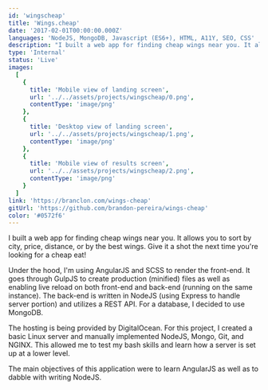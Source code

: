 ```yaml
---
id: 'wingscheap'
title: 'Wings.cheap'
date: '2017-02-01T00:00:00.000Z'
languages: 'NodeJS, MongoDB, Javascript (ES6+), HTML, A11Y, SEO, CSS'
description: "I built a web app for finding cheap wings near you. It allows you to sort by city, price, distance, or by the best wings. Give it a shot the next time you're looking for a cheap eat!"
type: 'Internal'
status: 'Live'
images:
  [
    {
      title: 'Mobile view of landing screen',
      url: '../../assets/projects/wingscheap/0.png',
      contentType: 'image/png'
    },
    {
      title: 'Desktop view of landing screen',
      url: '../../assets/projects/wingscheap/1.png',
      contentType: 'image/png'
    },
    {
      title: 'Mobile view of results screen',
      url: '../../assets/projects/wingscheap/2.png',
      contentType: 'image/png'
    }
  ]
link: 'https://branclon.com/wings-cheap'
gitUrl: 'https://github.com/brandon-pereira/wings-cheap'
color: '#0572f6'
---
```


I built a web app for finding cheap wings near you. It allows you to sort by city, price, distance, or by the best wings. Give it a shot the next time you're looking for a cheap eat!

Under the hood, I'm using AngularJS and SCSS to render the front-end. It goes through GulpJS to create production (minified) files as well as enabling live reload on both front-end and back-end (running on the same instance). The back-end is written in NodeJS (using Express to handle server portion) and utilizes a REST API. For a database, I decided to use MongoDB.

The hosting is being provided by DigitalOcean. For this project, I created a basic Linux server and manually implemented NodeJS, Mongo, Git, and NGINX. This allowed me to test my bash skills and learn how a server is set up at a lower level.

The main objectives of this application were to learn AngularJS as well as to dabble with writing NodeJS.
